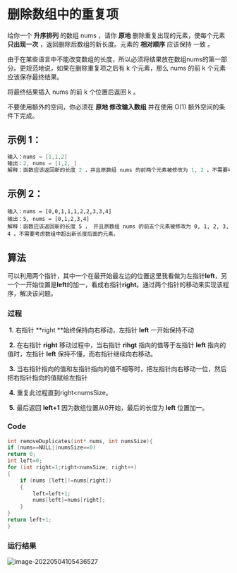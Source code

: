 # 删除数组中的重复项

给你一个 **升序排列** 的数组 nums ，请你 **原地** 删除重复出现的元素，使每个元素 **只出现一次** ，返回删除后数组的新长度。元素的 **相对顺序** 应该保持 一致 。

由于在某些语言中不能改变数组的长度，所以必须将结果放在数组nums的第一部分。更规范地说，如果在删除重复项之后有 k 个元素，那么 nums 的前 k 个元素应该保存最终结果。

将最终结果插入 nums 的前 k 个位置后返回 k 。

不要使用额外的空间，你必须在 **原地 修改输入数组** 并在使用 O(1) 额外空间的条件下完成。

## **示例 1：**

```c
输入：nums = [1,1,2]
输出：2, nums = [1,2,_]
解释：函数应该返回新的长度 2 ，并且原数组 nums 的前两个元素被修改为 1, 2 。不需要考虑数组中超出新长度后面的元素。
```

## 示例 2：

```
输入：nums = [0,0,1,1,1,2,2,3,3,4]
输出：5, nums = [0,1,2,3,4]
解释：函数应该返回新的长度 5 ， 并且原数组 nums 的前五个元素被修改为 0, 1, 2, 3, 4 。不需要考虑数组中超出新长度后面的元素。
```



## 算法

​	可以利用两个指针，其中一个在最开始最左边的位置这里我看做为左指针**left**，另一个一开始位置是**left**的加一，看成右指针**right**。通过两个指针的移动来实现该程序，解决该问题。

### 过程

​	**1.** 右指针 **right **始终保持向右移动，左指针 **left** 一开始保持不动

​	**2.** 在右指针 **right** 移动过程中，当右指针 **rihgt** 指向的值等于左指针 **left** 指向的值时，左指针 **left** 保持不懂，而右指针继续向右移动。

​	**3.** 当右指针指向的值和左指针指向的值不相等时，把左指针向右移动一位，然后把右指针指向的值赋给左指针

​	**4.** 重复此过程直到right<numsSize。

​	**5.** 最后返回 **left+1** 因为数组位置从0开始，最后的长度为 **left** 位置加一。

### Code

```c
int removeDuplicates(int* nums, int numsSize){
if (nums==NULL||numsSize==0)
return 0;
int left=0;
for (int right=1;right<numsSize; right++)
{
    if (nums [left]!=nums[right])
    {
        left=left+1;
        nums[left]=nums[right];
    }
}
return left+1;
}
```

### 运行结果

![image-20220504105436527](C:\Users\lin\AppData\Roaming\Typora\typora-user-images\image-20220504105436527.png)